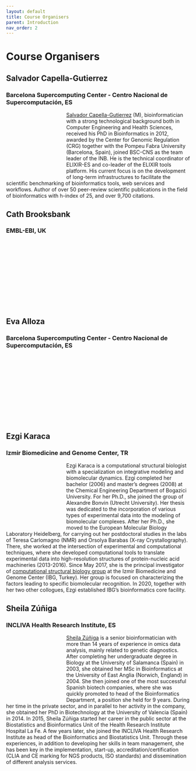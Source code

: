 ```yaml
---
layout: default
title: Course Organisers
parent: Introduction
nav_order: 2
---
```


# Course Organisers

## Salvador Capella-Gutierrez
### Barcelona Supercomputing Center - Centro Nacional de Supercomputación, ES

<div style="width:150px; height: 150px; border-radius:50%; background-image:url({{'assets/images/profiles/SalvadorCapella-Gutierrez.jpg' | relative_url}}); background-size: cover; background-repeat: no-repeat; background-position: center; float: left; margin: 15px 15px 15px 0px;"></div>

[Salvador Capella-Gutierrez](https://www.bsc.es/capella-gutierrez-salvador) (M), bioinformatician with a strong technological background both in Computer Engineering and Health Sciences, received his PhD in Bioinformatics in 2012, awarded by the Center for Genomic Regulation (CRG) together with the Pompeu Fabra University (Barcelona, Spain), joined BSC-CNS as the team leader of the INB. He is the technical coordinator of ELIXIR-ES and co-leader of the ELIXIR tools platform. His current focus is on the development of long-term infrastructures to facilitate the scientific benchmarking of bioinformatics tools, web services and workflows. Author of over 50 peer-review scientific publications in the field of bioinformatics with h-index of 25, and over 9,700 citations.
<br style="clear:both" />


## Cath Brooksbank
### EMBL-EBI, UK

<div style="width:150px; height: 150px; border-radius:50%; background-image:url({{'assets/images/profiles/CathBrooksbank.jpg' | relative_url}}); background-size: cover; background-repeat: no-repeat; background-position: center; float: left; margin: 15px 15px 15px 0px;"></div>

<br style="clear:both" />

## Eva Alloza
### Barcelona Supercomputing Center - Centro Nacional de Supercomputación, ES

<div style="width:150px; height: 150px; border-radius:50%; background-image:url({{'assets/images/profiles/EvaAlloza.jpg' | relative_url}}); background-size: cover; background-repeat: no-repeat; background-position: center; float: left; margin: 15px 15px 15px 0px;"></div>

<br style="clear:both" />

## Ezgi Karaca
### Izmir Biomedicine and Genome Center, TR

<div style="width:150px; height: 150px; border-radius:50%; background-image:url({{'assets/images/profiles/EzgiKaraca.jpg' | relative_url}}); background-size: cover; background-repeat: no-repeat; background-position: center; float: left; margin: 15px 15px 15px 0px;"></div>

Ezgi Karaca is a computational structural biologist with a specialization on integrative modeling and biomolecular dynamics. Ezgi completed her bachelor (2006) and master’s degrees (2008) at the Chemical Engineering Department of Bogazici University. For her Ph.D., she joined the group of Alexandre Bonvin (Utrecht University). Her thesis was dedicated to the incorporation of various types of experimental data into the modeling of biomolecular complexes. After her Ph.D., she moved to the European Molecular Biology Laboratory Heidelberg, for carrying out her postdoctoral studies in the labs of Teresa Carlomagno (NMR) and Orsolya Barabas (X-ray Crystallography). There, she worked at the intersection of experimental and computational techniques, where she developed computational tools to translate experimental data into high-resolution structures of protein-nucleic acid machineries (2013-2016). Since May 2017, she is the principal investigator of [computational structural biology group](https://www.ibg.edu.tr/research-programs/groups/karaca-lab/) at the Izmir Biomedicine and Genome Center (IBG, Turkey). Her group is focused on characterizing the factors leading to specific biomolecular recognition. In 2020, together with her two other collogues, Ezgi established IBG’s bioinformatics core facility.
<br style="clear:both" />


## Sheila Zúñiga
### INCLIVA Health Research Institute, ES

<div style="width:150px; height: 150px; border-radius:50%; background-image:url({{'assets/images/profiles/SheilaZuniga.jpg' | relative_url}}); background-size: cover; background-repeat: no-repeat; background-position: center; float: left; margin: 15px 15px 15px 0px;"></div>

[Sheila Zúñiga](https://www.linkedin.com/in/sheilazt/) is a senior bioinformatician with more than 14 years of experience in omics data analysis, mainly related to genetic diagnostics. After completing her undergraduate degree in Biology at the University of Salamanca (Spain) in 2003, she obtained her MSc in Bioinformatics at the University of East Anglia (Norwich, England) in 2004. She then joined one of the most successful Spanish biotech companies, where she was quickly promoted to head of the Bioinformatics Department, a position she held for 9 years. During her time in the private sector, and in parallel to her activity in the company, she obtained her PhD in Biotechnology at the University of Valencia (Spain) in 2014. In 2015, Sheila Zúñiga started her career in the public sector at the Biostatistics and Bioinformatics Unit of the Health Research Institute Hospital La Fe. A few years later, she joined the INCLIVA Health Research Institute as head of the Bioinformatics and Biostatistics Unit. Through these experiences, in addition to developing her skills in team management, she has been key in the implementation, start-up, accreditation/certification (CLIA and CE marking for NGS products, ISO standards) and dissemination of different analysis services.
<br style="clear:both" />
